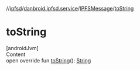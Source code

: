 //[ipfsd](../../index.md)/[danbroid.ipfsd.service](../index.md)/[IPFSMessage](index.md)/[toString](to-string.md)



# toString  
[androidJvm]  
Content  
open override fun [toString](to-string.md)(): [String](https://kotlinlang.org/api/latest/jvm/stdlib/kotlin/-string/index.html)  



